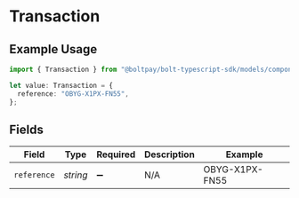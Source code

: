 # Transaction

## Example Usage

```typescript
import { Transaction } from "@boltpay/bolt-typescript-sdk/models/components";

let value: Transaction = {
  reference: "OBYG-X1PX-FN55",
};
```

## Fields

| Field              | Type               | Required           | Description        | Example            |
| ------------------ | ------------------ | ------------------ | ------------------ | ------------------ |
| `reference`        | *string*           | :heavy_minus_sign: | N/A                | OBYG-X1PX-FN55     |